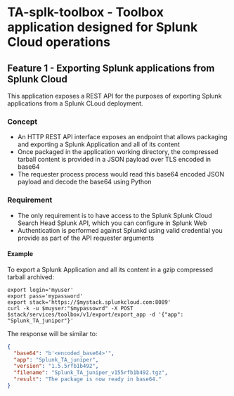 # TA-splk-toolbox - Toolbox application designed for Splunk Cloud operations

## Feature 1 - Exporting Splunk applications from Splunk Cloud

This application exposes a REST API for the purposes of exporting Splunk applications from a Splunk CLoud deployment.

### Concept

- An HTTP REST API interface exposes an endpoint that allows packaging and exporting a Splunk Application and all of its content
- Once packaged in the application working directory, the compressed tarball content is provided in a JSON payload over TLS encoded in base64
- The requester process process would read this base64 encoded JSON payload and decode the base64 using Python

### Requirement

- The only requirement is to have access to the Splunk Splunk Cloud Search Head Splunk API, which you can configure in Splunk Web
- Authentication is performed against Splunkd using valid credential you provide as part of the API requester arguments

#### Example

To export a Splunk Application and all its content in a gzip compressed tarball archived:

```shell
export login='myuser'
export pass='mypassword'
export stack='https://$mystack.splunkcloud.com:8089'
curl -k -u $muyser:"$mypassowrd" -X POST $stack/services/toolbox/v1/export/export_app -d '{"app": "Splunk_TA_juniper"}'
```

The response will be similar to:

```json
{
  "base64": "b'<encoded_base64>'",
  "app": "Splunk_TA_juniper",
  "version": "1.5.5rfb1b492",
  "filename": "Splunk_TA_juniper_v155rfb1b492.tgz",
  "result": "The package is now ready in base64."
}
```
